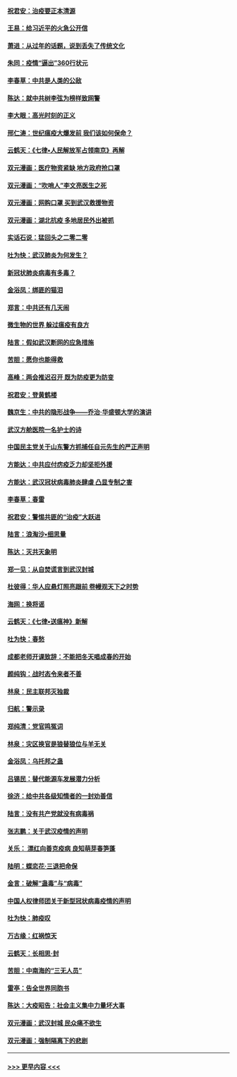 #### [祝君安：治疫要正本清源](../pages/nsc993/n11889085.md?t=02231502) 
#### [王易：给习近平的火急公开信](../pages/nsc993/n11888225.md?t=02231502) 
#### [萧进：从过年的话题，说到丢失了传统文化](../pages/nsc993/n11887732.md?t=02231502) 
#### [朱同：疫情“逼出”360行状元](../pages/nsc993/n11887678.md?t=02231502) 
#### [李春草：中共是人类的公敌](../pages/nsc993/n11887656.md?t=02231502) 
#### [陈达：就中共树李弦为榜样致网警](../pages/nsc993/n11887625.md?t=02231502) 
#### [李大眼：高光时刻的正义](../pages/nsc993/n11887585.md?t=02231502) 
#### [邢仁涛：世纪瘟疫大爆发前 我们该如何保命？](../pages/nsc993/n11887535.md?t=02231502) 
#### [云鹤天：《七律▪人民解放军占领南京》再解](../pages/nsc993/n11887524.md?t=02231502) 
#### [双元漫画：医疗物资紧缺 地方政府抢口罩](../pages/nsc993/n11884744.md?t=02231502) 
#### [双元漫画：“吹哨人”李文亮医生之死](../pages/nsc993/n11884705.md?t=02231502) 
#### [双元漫画：网购口罩 买到武汉救援物资](../pages/nsc993/n11884670.md?t=02231502) 
#### [双元漫画：湖北抗疫 多地居民外出被抓](../pages/nsc993/n11884643.md?t=02231502) 
#### [实话石说：猛回头之二零二零](../pages/nsc993/n11883968.md?t=02231502) 
#### [吐为快：武汉肺炎为何发生？](../pages/nsc993/n11882180.md?t=02231502) 
#### [新冠状肺炎病毒有多毒？](../pages/nsc993/n11881790.md?t=02231502) 
#### [金浴凤：绑匪的猫泪](../pages/nsc993/n11880664.md?t=02231502) 
#### [郑言：中共还有几天闹](../pages/nsc993/n11880645.md?t=02231502) 
#### [微生物的世界 躲过瘟疫有良方](../pages/nsc993/n11880492.md?t=02231502) 
#### [陆言：假如武汉断网的应急措施](../pages/nsc993/n11880619.md?t=02231502) 
#### [苦胆：愿你也能得救](../pages/nsc993/n11880601.md?t=02231502) 
#### [高峰：两会推迟召开  既为防疫更为防变](../pages/nsc993/n11879977.md?t=02231502) 
#### [祝君安：登黄鹤楼](../pages/nsc993/n11880583.md?t=02231502) 
#### [魏京生：中共的隐形战争——乔治‧华盛顿大学的演讲](../pages/nsc993/n11879765.md?t=02231502) 
#### [武汉方舱医院一名护士的诗](../pages/nsc993/n11878480.md?t=02231502) 
#### [中国民主党关于山东警方抓捕任自元先生的严正声明](../pages/nsc993/n11877506.md?t=02231502) 
#### [方能达：中共应付疠疫乏力却坚拒外援](../pages/nsc993/n11877497.md?t=02231502) 
#### [方能达：武汉冠状病毒肺炎肆虐 凸显专制之害](../pages/nsc993/n11877475.md?t=02231502) 
#### [李春草：春雷](../pages/nsc993/n11876287.md?t=02231502) 
#### [祝君安：警惕共匪的“治疫”大跃进](../pages/nsc993/n11876084.md?t=02231502) 
#### [陆言：浪淘沙•细思量](../pages/nsc993/n11876071.md?t=02231502) 
#### [陈达：灭共天象明](../pages/nsc993/n11876063.md?t=02231502) 
#### [郑一见：从自焚谎言到武汉封城](../pages/nsc993/n11875621.md?t=02231502) 
#### [杜彼得：华人应悬灯照亮跟前 卷幔观天下之时势](../pages/nsc993/n11874822.md?t=02231502) 
#### [海网：换将谣](../pages/nsc993/n11873712.md?t=02231502) 
#### [云鹤天：《七律▪送瘟神》新解](../pages/nsc993/n11873598.md?t=02231502) 
#### [吐为快：春愁](../pages/nsc993/n11872801.md?t=02231502) 
#### [成都老师开课致辞：不能把冬天唱成春的开始](../pages/nsc993/n11872653.md?t=02231502) 
#### [颜纯钩：战时态令来者不善](../pages/nsc993/n11872011.md?t=02231502) 
#### [林泉：民主联邦灭独裁](../pages/nsc993/n11870998.md?t=02231502) 
#### [归航：警示录](../pages/nsc993/n11870963.md?t=02231502) 
#### [郑纯清：党官鸣冤词](../pages/nsc993/n11870938.md?t=02231502) 
#### [林泉：灾区换官是狼替狼位与羊无关](../pages/nsc993/n11870896.md?t=02231502) 
#### [金浴凤：乌托邦之蛊](../pages/nsc993/n11870879.md?t=02231502) 
#### [吕锡民：替代能源车发展潜力分析](../pages/nsc993/n11870656.md?t=02231502) 
#### [徐济：给中共各级知情者的一封劝善信](../pages/nsc993/n11868561.md?t=02231502) 
#### [陆言：没有共产党就没有病毒祸](../pages/nsc993/n11868232.md?t=02231502) 
#### [张志鹏：关于武汉疫情的声明](../pages/nsc993/n11867182.md?t=02231502) 
#### [关乐： 漂红向善克疫病 良知萌芽春笋蓬](../pages/nsc993/n11865710.md?t=02231502) 
#### [陆明：蝶恋花‧三退把命保](../pages/nsc993/n11865673.md?t=02231502) 
#### [金言：破解“蛊毒”与“病毒”](../pages/nsc993/n11864103.md?t=02231502) 
#### [中国人权律师团关于新型冠状病毒疫情的声明](../pages/nsc993/n11864249.md?t=02231502) 
#### [吐为快：肺疫叹](../pages/nsc993/n11864027.md?t=02231502) 
#### [万古缘：红祸惊天](../pages/nsc993/n11864079.md?t=02231502) 
#### [云鹤天：长相思‧封](../pages/nsc993/n11864006.md?t=02231502) 
#### [苦胆：中南海的“三无人员”](../pages/nsc993/n11862997.md?t=02231502) 
#### [雷亭：告全世界同胞书](../pages/nsc993/n11862572.md?t=02231502) 
#### [陈达：大疫昭告：社会主义集中力量坏大事](../pages/nsc993/n11859419.md?t=02231502) 
#### [双元漫画：武汉封城 民众痛不欲生](../pages/nsc993/n11859287.md?t=02231502) 
#### [双元漫画：强制隔离下的悲剧](../pages/nsc993/n11859244.md?t=02231502) 

----
#### [ >>> 更早内容 <<< ](../indexes/nsc993-earlier.md)
